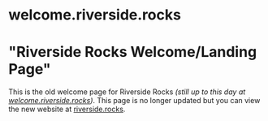 welcome.riverside.rocks
=============
# "Riverside Rocks Welcome/Landing Page"
This is the old welcome page for Riverside Rocks *(still up to this day at
[welcome.riverside.rocks](https://welcome.riverside.rocks))*. This page is
no longer updated but you can view the new website at [riverside.rocks](https://riverside.rocks).